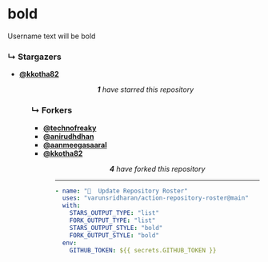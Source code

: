 # bold
Username text will be bold

### ↳ Stargazers

<!-- REPOSITORY_STARS:START -->
<ul><li><a href="https://github.com/kkotha82" rel="nofollow"><b>@kkotha82</b> <br/> </a> </li><ul><p align="center"><i><b>1</b> have starred this repository</i></p>
<!-- REPOSITORY_STARS:END -->

### ↳ Forkers

<!-- REPOSITORY_FORKS:START -->
<ul><li><a href="https://github.com/technofreaky" rel="nofollow"><b>@technofreaky</b> <br/> </a> </li><li><a href="https://github.com/anirudhdhan" rel="nofollow"><b>@anirudhdhan</b> <br/> </a> </li><li><a href="https://github.com/aanmeegasaaral" rel="nofollow"><b>@aanmeegasaaral</b> <br/> </a> </li><li><a href="https://github.com/kkotha82" rel="nofollow"><b>@kkotha82</b> <br/> </a> </li><ul><p align="center"><i><b>4</b> have forked this repository</i></p>
<!-- REPOSITORY_FORKS:END -->

---

```yml
- name: "🐔  Update Repository Roster"
  uses: "varunsridharan/action-repository-roster@main"
  with:
    STARS_OUTPUT_TYPE: "list"
    FORK_OUTPUT_TYPE: "list"
    STARS_OUTPUT_STYLE: "bold"
    FORK_OUTPUT_STYLE: "bold"
  env:
    GITHUB_TOKEN: ${{ secrets.GITHUB_TOKEN }}
```